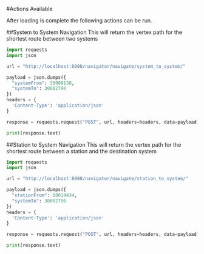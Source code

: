 #Actions Available

After loading is complete the following actions can be run.

##System to System Navigation
This will return the vertex path for the shortest route between two systems

```python
import requests
import json

url = "http://localhost:8000/navigator/navigate/system_to_system/"

payload = json.dumps({
  "systemFrom": 30000138,
  "systemTo": 30002790
})
headers = {
  'Content-Type': 'application/json'
}

response = requests.request("POST", url, headers=headers, data=payload)

print(response.text)
```

##Station to System Navigation
This will return the vertex path for the shortest route between a station and the destination system
```python
import requests
import json

url = "http://localhost:8000/navigator/navigate/station_to_system/"

payload = json.dumps({
  "stationFrom": 60014434,
  "systemTo": 30002790
})
headers = {
  'Content-Type': 'application/json'
}

response = requests.request("POST", url, headers=headers, data=payload)

print(response.text)
```